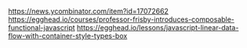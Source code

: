 https://news.ycombinator.com/item?id=17072662
https://egghead.io/courses/professor-frisby-introduces-composable-functional-javascript
https://egghead.io/lessons/javascript-linear-data-flow-with-container-style-types-box
